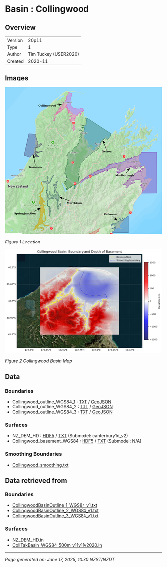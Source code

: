 # Basin : Collingwood

## Overview
|         |                     |
|---------|---------------------|
| Version | 20p11           |
| Type    | 1        |
| Author  | Tim Tuckey (USER2020)            |
| Created | 2020-11           |


## Images
![](../images/maps/SI_north.png)

*Figure 1 Location*

![](../images/regional/Collingwood_basin_map.png)

*Figure 2 Collingwood Basin Map*


## Data
### Boundaries
- Collingwood_outline_WGS84_1 : [TXT](../../velocity_modelling/data/regional/Collingwood/Collingwood_outline_WGS84_1.txt) / [GeoJSON](../../velocity_modelling/data/regional/Collingwood/Collingwood_outline_WGS84_1.geojson)
- Collingwood_outline_WGS84_2 : [TXT](../../velocity_modelling/data/regional/Collingwood/Collingwood_outline_WGS84_2.txt) / [GeoJSON](../../velocity_modelling/data/regional/Collingwood/Collingwood_outline_WGS84_2.geojson)
- Collingwood_outline_WGS84_3 : [TXT](../../velocity_modelling/data/regional/Collingwood/Collingwood_outline_WGS84_3.txt) / [GeoJSON](../../velocity_modelling/data/regional/Collingwood/Collingwood_outline_WGS84_3.geojson)

### Surfaces
- NZ_DEM_HD : [HDF5](../../velocity_modelling/data/global/surface/NZ_DEM_HD.h5) / [TXT](../../velocity_modelling/data/global/surface/NZ_DEM_HD.in) (Submodel: canterbury1d_v2)
- Collingwood_basement_WGS84 : [HDF5](../../velocity_modelling/data/regional/Collingwood/Collingwood_basement_WGS84.h5) / [TXT](../../velocity_modelling/data/regional/Collingwood/Collingwood_basement_WGS84.in) (Submodel: N/A)

### Smoothing Boundaries
- [Collingwood_smoothing.txt](../../velocity_modelling/data/regional/Collingwood/Collingwood_smoothing.txt)

## Data retrieved from
### Boundaries
- [CollingwoodBasinOutline_1_WGS84_v1.txt](https://github.com/ucgmsim/Velocity-Model/tree/main/Data/USER20_BASINS/CollingwoodBasinOutline_1_WGS84_v1.txt)
- [CollingwoodBasinOutline_2_WGS84_v1.txt](https://github.com/ucgmsim/Velocity-Model/tree/main/Data/USER20_BASINS/CollingwoodBasinOutline_2_WGS84_v1.txt)
- [CollingwoodBasinOutline_3_WGS84_v1.txt](https://github.com/ucgmsim/Velocity-Model/tree/main/Data/USER20_BASINS/CollingwoodBasinOutline_3_WGS84_v1.txt)

### Surfaces
- [NZ_DEM_HD.in](https://github.com/ucgmsim/Velocity-Model/tree/main/Data/DEM/NZ_DEM_HD.in)
- [CollTakBasin_WGS84_500m_v11v11v2020.in](https://github.com/ucgmsim/Velocity-Model/tree/main/Data/USER20_BASINS/CollTakBasin_WGS84_500m_v11v11v2020.in)

---
*Page generated on: June 17, 2025, 10:30 NZST/NZDT*
